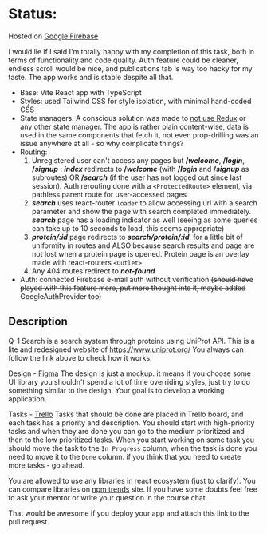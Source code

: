 # Status:
Hosted on [Google Firebase](https://qs-final-auth.web.app)

I would lie if I said I'm totally happy with my completion of this task, both in terms of functionality and code quality. Auth feature could be cleaner, endless scroll would be nice, and publications tab is way too hacky for my taste. The app works and is stable despite all that.

* Base: Vite React app with TypeScript
* Styles: used Tailwind CSS for style isolation, with minimal hand-coded CSS
* State managers: A conscious solution was made to [not use Redux](https://medium.com/@dan_abramov/you-might-not-need-redux-be46360cf367) or any other state manager. The app is rather plain content-wise, data is used in the same components that fetch it, not even prop-drilling was an issue anywhere at all - so why complicate things?
* Routing:
  1. Unregistered user can't access any pages but __/*welcome*__, __/*login*__, __/*signup*__ : __*index*__ redirects to __/*welcome*__ (with __/*login*__ and __/*signup*__ as subroutes) OR __/*search*__ (if the user has not logged out since last session). Auth rerouting done with a `<ProtectedRoute>` element, via pathless parent route for user-accessed pages
  2. __*search*__ uses react-router `loader` to allow accessing url with a search parameter and show the page with search completed immediately. __*search*__ page has a loading indicator as well (seeing as some queries can take up to 10 seconds to load, this seems appropriate)
  3. __*protein/:id*__ page redirects to __*search/protein/:id*__, for a little bit of uniformity in routes and ALSO because search results and page are not lost when a protein page is opened. Protein page is an overlay made with react-routers `<Outlet>`
  4. Any 404 routes redirect to __*not-found*__
* Auth: connected Firebase e-mail auth without verification ~~(should have played with this feature more, put more thought into it, maybe added GoogleAuthProvider too)~~

## Description
Q-1 Search is a search system through proteins using UniProt API. This is a lite and redesigned website of https://www.uniprot.org/
You always can follow the link above to check how it works.

Design - [Figma](https://www.figma.com/file/PB1YUYKosRJtLkBqoI395O/Untitled?node-id=0-1&t=bOmEqh3pAUdZvcl4-0)
The design is just a mockup. it means if you choose some UI library you shouldn't spend a lot of time overriding styles, just try to do something similar to the design. Your goal is to develop a working application.

Tasks - [Trello](https://trello.com/b/p6E2IUfP/final-task)
Tasks that should be done are placed in Trello board, and each task has a priority and description. You should start with high-priority tasks and when they are done you can go to the medium prioritized and then to the low prioritized tasks. When you start working on some task you should move the task to the `In Progress` column, when the task is done you need to move it to the `Done` column. if you think that you need to create more tasks - go ahead.

You are allowed to use any libraries in react ecosystem (just to clarify). You can compare libraries on [npm trends](https://npmtrends.com/) site. If you have some doubts feel free to ask your mentor or write your question in the course chat.

That would be awesome if you deploy your app and attach this link to the pull request.
